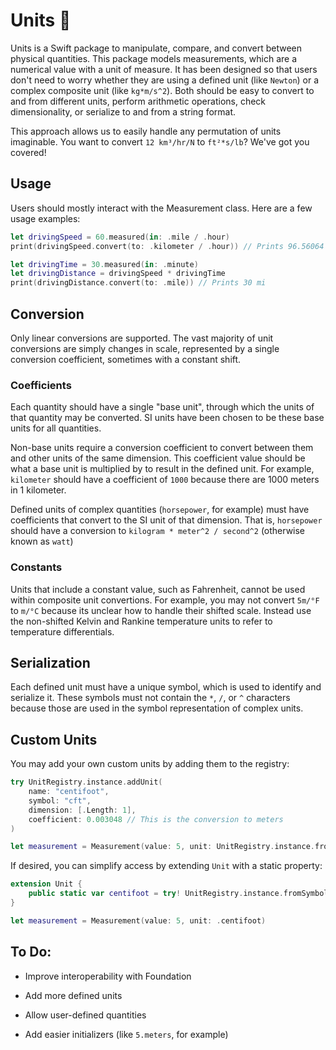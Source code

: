 # Units 📏

Units is a Swift package to manipulate, compare, and convert between physical quantities. This package models measurements, 
which are a numerical value with a unit of measure. It has been designed so that users don't need to worry whether they are 
using a defined unit (like `Newton`) or a complex composite unit (like `kg*m/s^2`). Both should be easy to convert to and from
different units, perform arithmetic operations, check dimensionality, or serialize to and from a string format.

This approach allows us to easily handle any permutation of units imaginable. You want to convert `12 km³/hr/N` to 
`ft²*s/lb`? We've got you covered!

## Usage

Users should mostly interact with the Measurement class. Here are a few usage examples:

```swift
let drivingSpeed = 60.measured(in: .mile / .hour)
print(drivingSpeed.convert(to: .kilometer / .hour)) // Prints 96.56064 km/h

let drivingTime = 30.measured(in: .minute)
let drivingDistance = drivingSpeed * drivingTime
print(drivingDistance.convert(to: .mile)) // Prints 30 mi
```

## Conversion

Only linear conversions are supported. The vast majority of unit conversions are simply changes in scale, represented by a single
conversion coefficient, sometimes with a constant shift.

### Coefficients

Each quantity should have a single "base unit", through which the units of that quantity may be converted. SI units have been
chosen to be these base units for all quantities.

Non-base units require a conversion coefficient to convert between them and other units of the same dimension. This coefficient
value should be what a base unit is multiplied by to result in the defined unit. For example, `kilometer` should have a coefficient
of `1000` because there are 1000 meters in 1 kilometer.

Defined units of complex quantities (`horsepower`, for example) must have coefficients that convert to the SI unit of that dimension.
That is, `horsepower` should have a conversion to `kilogram * meter^2 / second^2` (otherwise known as `watt`)

### Constants

Units that include a constant value, such as Fahrenheit, cannot be used within composite unit convertions. For example,
you may not convert `5m/°F` to `m/°C` because its unclear how to handle their shifted scale. Instead use the 
non-shifted Kelvin and Rankine temperature units to refer to temperature differentials.

## Serialization

Each defined unit must have a unique symbol, which is used to identify and serialize it. These symbols must not contain
the `*`, `/`, or `^` characters because those are used in the symbol representation of complex units.

## Custom Units

You may add your own custom units by adding them to the registry:

```swift
try UnitRegistry.instance.addUnit(
    name: "centifoot",
    symbol: "cft",
    dimension: [.Length: 1],
    coefficient: 0.003048 // This is the conversion to meters
)

let measurement = Measurement(value: 5, unit: UnitRegistry.instance.fromSymbol("cft"))
```

If desired, you can simplify access by extending `Unit` with a static property:

```swift
extension Unit {
    public static var centifoot = try! UnitRegistry.instance.fromSymbol("cft")
}

let measurement = Measurement(value: 5, unit: .centifoot)
```

## To Do:

- Improve interoperability with Foundation

- Add more defined units
- Allow user-defined quantities
- Add easier initializers (like `5.meters`, for example)
